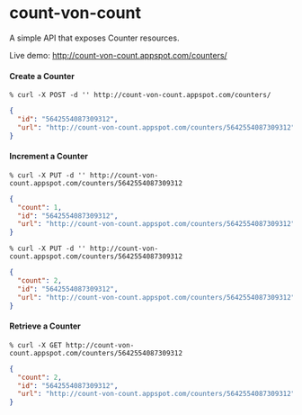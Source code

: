 count-von-count
===============

A simple API that exposes Counter resources.

Live demo: http://count-von-count.appspot.com/counters/

#### Create a Counter
`% curl -X POST -d '' http://count-von-count.appspot.com/counters/`
```json
{
  "id": "5642554087309312",
  "url": "http://count-von-count.appspot.com/counters/5642554087309312"
}
```

#### Increment a Counter
`% curl -X PUT -d '' http://count-von-count.appspot.com/counters/5642554087309312`
```json
{
  "count": 1,
  "id": "5642554087309312",
  "url": "http://count-von-count.appspot.com/counters/5642554087309312"
}
```
`% curl -X PUT -d '' http://count-von-count.appspot.com/counters/5642554087309312`
```json
{
  "count": 2,
  "id": "5642554087309312",
  "url": "http://count-von-count.appspot.com/counters/5642554087309312"
}
```

#### Retrieve a Counter
`% curl -X GET http://count-von-count.appspot.com/counters/5642554087309312`
```json
{
  "count": 2,
  "id": "5642554087309312",
  "url": "http://count-von-count.appspot.com/counters/5642554087309312"
}
```
